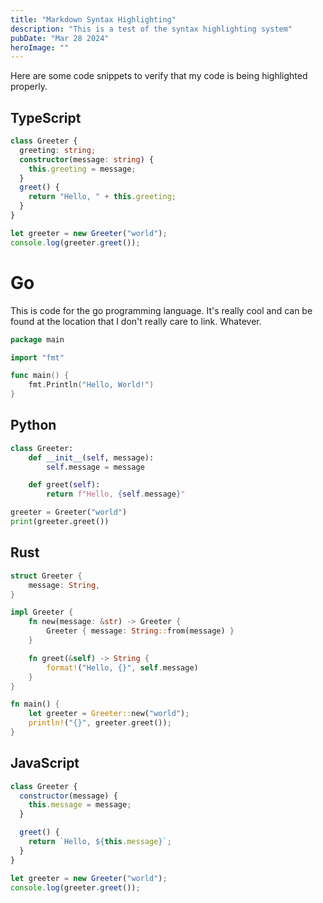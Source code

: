 ```yaml
---
title: "Markdown Syntax Highlighting"
description: "This is a test of the syntax highlighting system"
pubDate: "Mar 28 2024"
heroImage: ""
---
```


Here are some code snippets to verify that my code is being highlighted properly.

## TypeScript

```typescript
class Greeter {
  greeting: string;
  constructor(message: string) {
    this.greeting = message;
  }
  greet() {
    return "Hello, " + this.greeting;
  }
}

let greeter = new Greeter("world");
console.log(greeter.greet());
```

# Go

This is code for the go programming language. It's really cool and can be found at the location that I don't really care to link. Whatever.

```go
package main

import "fmt"

func main() {
    fmt.Println("Hello, World!")
}
```

## Python

```python
class Greeter:
    def __init__(self, message):
        self.message = message

    def greet(self):
        return f"Hello, {self.message}"

greeter = Greeter("world")
print(greeter.greet())
```

## Rust

```rust
struct Greeter {
    message: String,
}

impl Greeter {
    fn new(message: &str) -> Greeter {
        Greeter { message: String::from(message) }
    }

    fn greet(&self) -> String {
        format!("Hello, {}", self.message)
    }
}

fn main() {
    let greeter = Greeter::new("world");
    println!("{}", greeter.greet());
}
```

## JavaScript

```js
class Greeter {
  constructor(message) {
    this.message = message;
  }

  greet() {
    return `Hello, ${this.message}`;
  }
}

let greeter = new Greeter("world");
console.log(greeter.greet());
```
